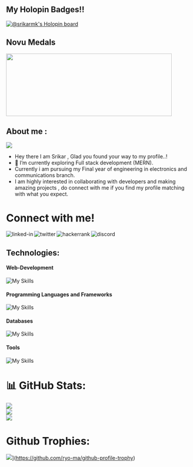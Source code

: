 <!--
**Srikarmk/Srikarmk** is a ✨ _special_ ✨ repository because its `README.md` (this file) appears on your GitHub profile.

Here are some ideas to get you started:

- 🔭 I’m currently working on ...
- 🌱 I’m currently learning ...
- 👯 I’m looking to collaborate on ...
- 🤔 I’m looking for help with ...
- 💬 Ask me about ...
- 📫 How to reach me: ...
- 😄 Pronouns: ...
- ⚡ Fun fact: ...
-->

## My Holopin Badges!! 
[![@srikarmk's Holopin board](https://holopin.io/api/user/board?user=srikarmk)](https://holopin.io/@srikarmk)

## Novu Medals 
<a href="https://novu.co/contributors/Srikarmk/"><img src="https://contributors.novu.co/profiles/Srikarmk-small.jpg" height="170" width="450" alt="" /></a>


## About me :
![](https://komarev.com/ghpvc/?username=srikarmk&color=blueviolet&plastic)
- Hey there I am Srikar , Glad you found your way to my profile..!
- 🔭 I’m currently exploring Full stack development (MERN).
- Currently i am pursuing my Final year of engineering in electronics and communications branch.  
- I am highly interested in collaborating with developers and making amazing projects , do connect with me if you find my profile matching with what you expect.<br/>
<h1>Connect with me!</h1>
<a href=https://www.linkedin.com/in/srikarmk/><img align="left" alt="linked-in" src="https://img.shields.io/badge/linkedin-%230077B5.svg?&style=for-the-badge&logo=linkedin&logoColor=white" /></a>
<a href=https://twitter.com/Srikarismad><img align="left" alt="twitter" src="https://img.shields.io/badge/twitter-%231DA1F2.svg?&style=for-the-badge&logo=twitter&logoColor=white" /></a>
<a href=https://www.hackerrank.com/srikarmks><img align="left" alt="hackerrank" src="https://img.shields.io/badge/-Hackerrank-2EC866?style=for-the-badge&logo=HackerRank&logoColor=white" /></a>
<a href=https://discord.com/users/532540348375760945><img align="left" alt="discord" src="https://img.shields.io/badge/Discord-7289DA?style=for-the-badge&logo=discord&logoColor=white" /></a>  
<br>

## Technologies:

#### Web-Development
![My Skills](https://skillicons.dev/icons?i=html,css,js,bootstrap,tailwindcss,jquery)
#### Programming Languages and Frameworks
![My Skills](https://skillicons.dev/icons?i=python,flask,c,java)
#### Databases
![My Skills](https://skillicons.dev/icons?i=mysql,mongodb)
#### Tools
![My Skills](https://skillicons.dev/icons?i=vscode,ai,git,github)


# 📊 GitHub Stats:
![](https://github-readme-stats.vercel.app/api?username=srikarmk&theme=tokyonight&hide_border=false&include_all_commits=true&count_private=true)<br/>
![](https://github-readme-streak-stats.herokuapp.com/?user=srikarmk&theme=tokyonight&hide_border=false)<br/>
![](https://github-readme-stats.vercel.app/api/top-langs/?username=srikarmk&theme=tokyonight&hide_border=false&include_all_commits=true&count_private=true&layout=compact)
# Github Trophies:
![](https://github-profile-trophy.vercel.app/?srikarmk=ryo-ma&theme=onedark)](https://github.com/ryo-ma/github-profile-trophy)
